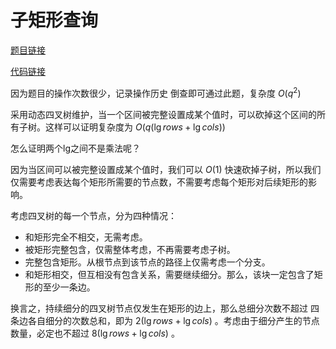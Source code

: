 # 子矩形查询

[题目链接](https://leetcode.cn/problems/subrectangle-queries/)

[代码链接](https://leetcode.cn/submissions/detail/438462433/)

因为题目的操作次数很少，记录操作历史 倒查即可通过此题，复杂度 $O(q^2)$ 

采用动态四叉树维护，当一个区间被完整设置成某个值时，可以砍掉这个区间的所有子树。这样可以证明复杂度为 $O(q(\lg{rows} + \lg{cols}))$ 

怎么证明两个lg之间不是乘法呢？

因为当区间可以被完整设置成某个值时，我们可以 $O(1)$ 快速砍掉子树，所以我们仅需要考虑表达每个矩形所需要的节点数，不需要考虑每个矩形对后续矩形的影响。

考虑四叉树的每一个节点，分为四种情况：

* 和矩形完全不相交，无需考虑。
* 被矩形完整包含，仅需整体考虑，不再需要考虑子树。
* 完整包含矩形。从根节点到该节点的路径上仅需考虑一个分支。
* 和矩形相交，但互相没有包含关系，需要继续细分。那么，该块一定包含了矩形的至少一条边。

换言之，持续细分的四叉树节点仅发生在矩形的边上，那么总细分次数不超过 四条边各自细分的次数总和，即为 $2(\lg{rows} + \lg{cols})$ 。考虑由于细分产生的节点数量，必定也不超过 $8(\lg{rows} + \lg{cols})$ 。